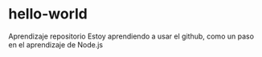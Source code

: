 # hello-world
Aprendizaje repositorio
Estoy aprendiendo a usar el github, como un paso en el aprendizaje de Node.js
